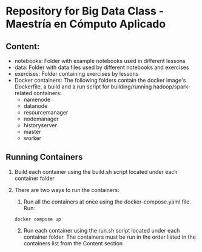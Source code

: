 # Repository for Big Data Class - Maestría en Cómputo Aplicado

## Content:
   - notebooks: Folder with example notebooks used in different lessons
   - data: Folder with data files used by different notebooks and exercises
   - exercises: Folder containing exercises by lessons
   - Docker containers: The following folders contain the docker image's Dockerfile, a build and a run script for building/running hadoop/spark-related containers:
     - namenode
     - datanode
     - resourcemanager
     - nodemanager
     - historyserver
     - master
     - worker

## Running Containers

  1. Build each container using the build.sh script located under each container folder
  2. There are two ways to run the containers:
      1. Run all the containers at once using the docker-compose.yaml file. Run:
    
      ```
      docker compose up
      ```
    
      2. Run each container using the run.sh script located under each container folder. The containers must be run in the order listed in the containers list from the Content section

